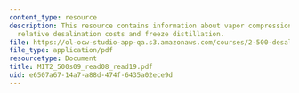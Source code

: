 ```yaml
---
content_type: resource
description: This resource contains information about vapor compression distillation,
  relative desalination costs and freeze distillation.
file: https://ol-ocw-studio-app-qa.s3.amazonaws.com/courses/2-500-desalination-and-water-purification-spring-2009/e6507a6714a7a88d474f6435a02ece9d_MIT2_500s09_read08_read19.pdf
file_type: application/pdf
resourcetype: Document
title: MIT2_500s09_read08_read19.pdf
uid: e6507a67-14a7-a88d-474f-6435a02ece9d
---
```

